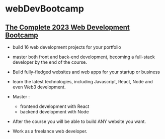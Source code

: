 # webDevBootcamp

## [The Complete 2023 Web Development Bootcamp](https://www.udemy.com/course/the-complete-web-development-bootcamp/)

- build 16 web development projects for your portfolio
- master both front and back-end development, becoming a full-stack developer by the end of the course.
- Build fully-fledged websites and web apps for your startup or business
- learn the latest technologies, including Javascript, React, Node and even Web3 development.
- Master :

  - frontend development with React
  - backend development with Node

- After the course you will be able to build ANY website you want.
- Work as a freelance web developer.
